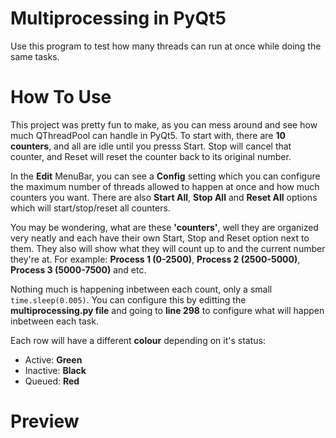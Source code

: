 # Multiprocessing in PyQt5
 Use this program to test how many threads can run at once while doing the same tasks.

# How To Use
This project was pretty fun to make, as you can mess around and see how much QThreadPool can handle in PyQt5.
To start with, there are **10 counters**, and all are idle until you presss Start. Stop will cancel that counter, and Reset will reset the counter back to its original number.

In the **Edit** MenuBar, you can see  a **Config** setting which you can configure the maximum number of threads allowed to happen at once and how much counters you want. There are also **Start All**, **Stop All** and **Reset All** options which will start/stop/reset all counters.

You may be wondering, what are these **'counters'**, well they are organized very neatly and each have their own Start, Stop and Reset option next to them.
They also will show what they will count up to and the current number they're at.
For example: **Process 1 (0-2500)**, **Process 2 (2500-5000)**, **Process 3 (5000-7500)** and etc.

Nothing much is happening inbetween each count, only a small `time.sleep(0.005)`. You can configure this by editting the **multiprocessing.py file** and going to **line 298** to configure what will happen inbetween each task.

Each row will have a different **colour** depending on it's status:
- Active: **Green**
- Inactive: **Black**
- Queued: **Red**

# Preview
